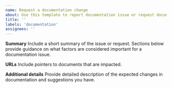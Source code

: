 ```yaml
---
name: Request a documentation change
about: Use this template to report documentation issue or request documentation changes
title: ''
labels: 'documentation'
assignees: ''
---
```


**Summary**
Include a short summary of the issue or request. Sections below provide
guidance on what factors are considered important for a documentation
issue.

**URLs**
Include pointers to documents that are impacted.

**Additional details**
Provide detailed description of the expected changes in documentation
and suggestions you have.
